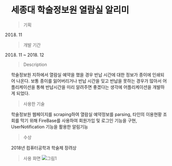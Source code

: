 # 세종대 학술정보원 열람실 알리미

> 기획

2018. 11

> 개발 기간

2018. 11 ~ 2018. 12

> Description

학술정보원 지하에서 열람실 예약을 했을 경우 반납 시간에 대한 정보가 종이에 인쇄되어 나온다. 보통 종이를 잃어버리거나 반납 시간을 잊고 반납을 못하는 경우가 많아서 어플리케이션을 통해 반납시간을 미리 알려주면 좋겠다는 생각에 어플리케이션을 개발하게 되었다.

> 사용한 기술

학술정보원 웹페이지를 scraping하여 열람실 예약정보를 parsing, 타인의 이용현황 조회를 막기 위해 FireBase를 사용하여 회원가입 및 로그인 기능을 구현, UserNotification 기능을 활용한 알림기능

> 수상

2018년 컴퓨터공학과 학술제 장려상

> 사용 화면
![그림1](https://user-images.githubusercontent.com/31726630/90327523-41992000-dfcf-11ea-9362-da66317bf50a.png)
